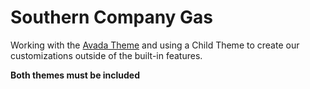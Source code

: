 # Southern Company Gas

Working with the [Avada Theme](https://avada.theme-fusion.com) and using a Child Theme to create our customizations outside of the built-in features.

__Both themes must be included__


